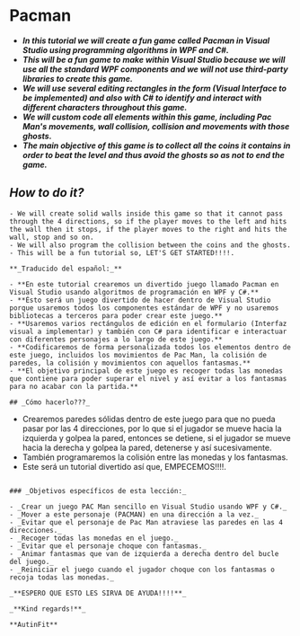 # Pacman

- **_In this tutorial we will create a fun game called Pacman in Visual Studio using programming algorithms in WPF and C#._**
- **_This will be a fun game to make within Visual Studio because we will use all the standard WPF components and we will not use third-party libraries to create this game._**
- **_We will use several editing rectangles in the form (Visual Interface to be implemented) and also with C# to identify and interact with different characters throughout this game._**
- **_We will custom code all elements within this game, including Pac Man's movements, wall collision, collision and movements with those ghosts._**
- **_The main objective of this game is to collect all the coins it contains in order to beat the level and thus avoid the ghosts so as not to end the game._**


## _How to do it?_
```
- We will create solid walls inside this game so that it cannot pass through the 4 directions, so if the player moves to the left and hits the wall then it stops, if the player moves to the right and hits the wall, stop and so on.
- We will also program the collision between the coins and the ghosts.
- This will be a fun tutorial so, LET'S GET STARTED!!!!.

**_Traducido del español:_**

- **En este tutorial crearemos un divertido juego llamado Pacman en Visual Studio usando algoritmos de programación en WPF y C#.**
- **Ésto será un juego divertido de hacer dentro de Visual Studio porque usaremos todos los componentes estándar de WPF y no usaremos bibliotecas a terceros para poder crear este juego.** 
- **Usaremos varios rectángulos de edición en el formulario (Interfaz visual a implementar) y también con C# para identificar e interactuar con diferentes personajes a lo largo de este juego.**
- **Codificaremos de forma personalizada todos los elementos dentro de este juego, incluidos los movimientos de Pac Man, la colisión de paredes, la colisión y movimientos con aquellos fantasmas.** 
- **El objetivo principal de este juego es recoger todas las monedas que contiene para poder superar el nivel y así evitar a los fantasmas para no acabar con la partida.**

## _Cómo hacerlo???_

```
- Crearemos paredes sólidas dentro de este juego para que no pueda pasar por las 4 direcciones, por lo que si el jugador se mueve hacia la izquierda y golpea la pared, entonces se detiene, si el jugador se mueve hacia la derecha y golpea la pared, detenerse y así sucesivamente.
- También programaremos la colisión entre las monedas y los fantasmas.
- Este será un tutorial divertido así que, EMPECEMOS!!!!.
```

### _Objetivos específicos de esta lección:_

- _Crear un juego PAC Man sencillo en Visual Studio usando WPF y C#._
- _Mover a este personaje (PACMAN) en una dirección a la vez._
- _Evitar que el personaje de Pac Man atraviese las paredes en las 4 direcciones._
- _Recoger todas las monedas en el juego._
- _Evitar que el personaje choque con fantasmas._
- _Animar fantasmas que van de izquierda a derecha dentro del bucle del juego._
- _Reiniciar el juego cuando el jugador choque con los fantasmas o recoja todas las monedas._

_**ESPERO QUE ESTO LES SIRVA DE AYUDA!!!!**_

_**Kind regards!**_

**AutinFit**
